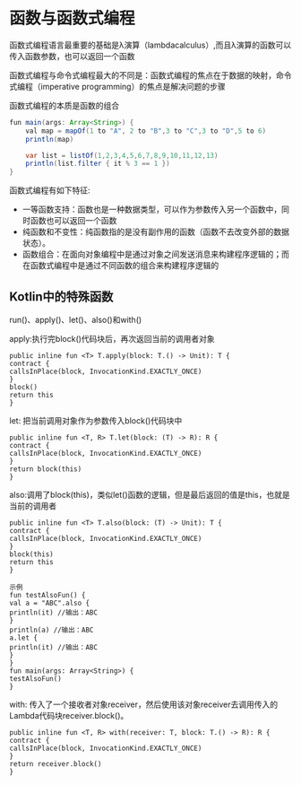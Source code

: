 # 函数与函数式编程

函数式编程语言最重要的基础是λ演算（lambdacalculus）,而且λ演算的函数可以传入函数参数，也可以返回一个函数

函数式编程与命令式编程最大的不同是：函数式编程的焦点在于数据的映射，命令式编程（imperative programming）的焦点是解决问题的步骤

函数式编程的本质是函数的组合

```java
fun main(args: Array<String>) {
    val map = mapOf(1 to "A", 2 to "B",3 to "C",3 to "D",5 to 6)
    println(map)

    var list = listOf(1,2,3,4,5,6,7,8,9,10,11,12,13)
    println(list.filter { it % 3 == 1 })
}
```

函数式编程有如下特征:
- 一等函数支持：函数也是一种数据类型，可以作为参数传入另一个函数中，同时函数也可以返回一个函数
- 纯函数和不变性：纯函数指的是没有副作用的函数（函数不去改变外部的数据状态）。
- 函数组合：在面向对象编程中是通过对象之间发送消息来构建程序逻辑的；而在函数式编程中是通过不同函数的组合来构建程序逻辑的

## Kotlin中的特殊函数
run()、apply()、let()、also()和with()

apply:执行完block()代码块后，再次返回当前的调用者对象

```
public inline fun <T> T.apply(block: T.() -> Unit): T {
contract {
callsInPlace(block, InvocationKind.EXACTLY_ONCE)
}
block()
return this
}
```

let: 把当前调用对象作为参数传入block()代码块中
```
public inline fun <T, R> T.let(block: (T) -> R): R {
contract {
callsInPlace(block, InvocationKind.EXACTLY_ONCE)
}
return block(this)
}
```

also:调用了block(this)，类似let()函数的逻辑，但是最后返回的值是this，也就是当前的调用者
```
public inline fun <T> T.also(block: (T) -> Unit): T {
contract {
callsInPlace(block, InvocationKind.EXACTLY_ONCE)
}
block(this)
return this
}

示例
fun testAlsoFun() {
val a = "ABC".also {
println(it) //输出：ABC
}
println(a) //输出：ABC
a.let {
println(it) //输出：ABC
}
}
fun main(args: Array<String>) {
testAlsoFun()
}
```

with: 传入了一个接收者对象receiver，然后使用该对象receiver去调用传入的Lambda代码块receiver.block()。
```
public inline fun <T, R> with(receiver: T, block: T.() -> R): R {
contract {
callsInPlace(block, InvocationKind.EXACTLY_ONCE)
}
return receiver.block()
}
```